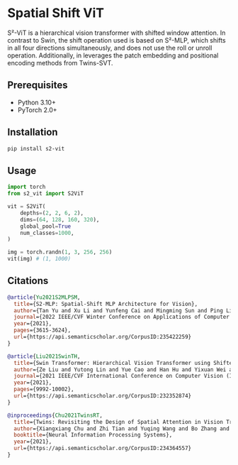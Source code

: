 # Spatial Shift ViT

S²-ViT is a hierarchical vision transformer with shifted window attention.
In contrast to Swin, the shift operation used is based on S²-MLP, which shifts in all four directions simultaneously, and does not use the roll or unroll operation.
Additionally, in leverages the patch embedding and positional encoding methods from Twins-SVT.

## Prerequisites

- Python 3.10+
- PyTorch 2.0+

## Installation

```sh
pip install s2-vit
```

## Usage

```python
import torch
from s2_vit import S2ViT

vit = S2ViT(
    depths=(2, 2, 6, 2),
    dims=(64, 128, 160, 320),
    global_pool=True
    num_classes=1000,
)

img = torch.randn(1, 3, 256, 256)
vit(img) # (1, 1000)
```

## Citations

```bibtex
@article{Yu2021S2MLPSM,
  title={S2-MLP: Spatial-Shift MLP Architecture for Vision},
  author={Tan Yu and Xu Li and Yunfeng Cai and Mingming Sun and Ping Li},
  journal={2022 IEEE/CVF Winter Conference on Applications of Computer Vision (WACV)},
  year={2021},
  pages={3615-3624},
  url={https://api.semanticscholar.org/CorpusID:235422259}
}
```

```bibtex
@article{Liu2021SwinTH,
  title={Swin Transformer: Hierarchical Vision Transformer using Shifted Windows},
  author={Ze Liu and Yutong Lin and Yue Cao and Han Hu and Yixuan Wei and Zheng Zhang and Stephen Lin and Baining Guo},
  journal={2021 IEEE/CVF International Conference on Computer Vision (ICCV)},
  year={2021},
  pages={9992-10002},
  url={https://api.semanticscholar.org/CorpusID:232352874}
}
```

```bibtex
@inproceedings{Chu2021TwinsRT,
  title={Twins: Revisiting the Design of Spatial Attention in Vision Transformers},
  author={Xiangxiang Chu and Zhi Tian and Yuqing Wang and Bo Zhang and Haibing Ren and Xiaolin Wei and Huaxia Xia and Chunhua Shen},
  booktitle={Neural Information Processing Systems},
  year={2021},
  url={https://api.semanticscholar.org/CorpusID:234364557}
}
```
